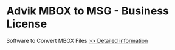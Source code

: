 # Advik MBOX to MSG - Business License
Software to Convert MBOX Files
[>> Detailed information](https://secure.shareit.com/shareit/product.html?productid=300804990&affiliateid=200057808)